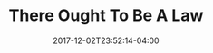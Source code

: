 ---
title: "There Ought To Be A Law"
date: 2017-12-02T23:52:14-04:00
description: 'There ought to be a law...'
draft: false
---
